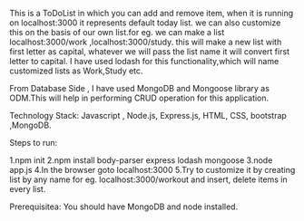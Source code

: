 This is a ToDoList in which you can add and remove item, when it is running on localhost:3000 it represents default today list.
we can also customize this on the basis of our own list.for eg. we can make a list localhost:3000/work ,localhost:3000/study.
this will make a new list with first letter as capital, whatever we will pass the list name it will convert first letter to capital.
I have used lodash for this functionality,which will name customized lists as Work,Study etc.

From Database Side , I have used MongoDB and Mongoose library as ODM.This will help in performing CRUD operation for this application.

Technology Stack: Javascript , Node.js, Express.js, HTML, CSS, bootstrap ,MongoDB.

Steps to run:

1.npm init
2.npm install body-parser express lodash mongoose
3.node app.js
4.In the browser goto localhost:3000
5.Try to customize it by creating list by any name for eg. localhost:3000/workout and insert, delete items in every list.

Prerequisitea: You should have MongoDB and node installed.
